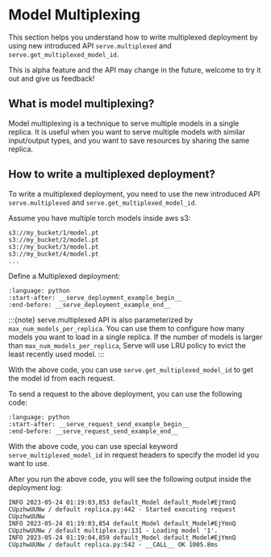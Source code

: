 # Model Multiplexing

This section helps you understand how to write multiplexed deployment by using new introduced API `serve.multiplexed` and `serve.get_multiplexed_model_id`.

This is alpha feature and the API may change in the future, welcome to try it out and give us feedback!

## What is model multiplexing?

Model multiplexing is a technique to serve multiple models in a single replica. It is useful when you want to serve multiple models with similar input/output types, and you want to save resources by sharing the same replica.

## How to write a multiplexed deployment?

To write a multiplexed deployment, you need to use the new introduced API `serve.multiplexed` and `serve.get_multiplexed_model_id`.

Assume you have multiple torch models inside aws s3:
```
s3://my_bucket/1/model.pt
s3://my_bucket/2/model.pt
s3://my_bucket/3/model.pt
s3://my_bucket/4/model.pt
...
```

Define a Multiplexed deployment:
```{literalinclude} doc_code/multiplexed.py
:language: python
:start-after: __serve_deployment_example_begin__
:end-before: __serve_deployment_example_end__
```

:::{note}
serve.multiplexed API is also parameterized by `max_num_models_per_replica`. You can use them to configure how many models you want to load in a single replica. If the number of models is larger than `max_num_models_per_replica`, Serve will use LRU policy to evict the least recently used model.
:::

With the above code, you can use `serve.get_multiplexed_model_id` to get the model id from each request.

To send a request to the above deployment, you can use the following code:
```{literalinclude} doc_code/multiplexed.py
:language: python
:start-after: __serve_request_send_example_begin__
:end-before: __serve_request_send_example_end__
```

With the above code, you can use special keyword `serve_multiplexed_model_id` in request headers to specify the model id you want to use.

After you run the above code, you will see the following output inside the deployment log:
```
INFO 2023-05-24 01:19:03,853 default_Model default_Model#EjYmnQ CUpzhwUUNw / default replica.py:442 - Started executing request CUpzhwUUNw
INFO 2023-05-24 01:19:03,854 default_Model default_Model#EjYmnQ CUpzhwUUNw / default multiplex.py:131 - Loading model '1'.
INFO 2023-05-24 01:19:04,859 default_Model default_Model#EjYmnQ CUpzhwUUNw / default replica.py:542 - __CALL__ OK 1005.8ms
```
